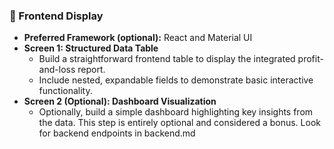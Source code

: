 ### 🎨 Frontend Display

- **Preferred Framework (optional):** React and Material UI
- **Screen 1: Structured Data Table**
    - Build a straightforward frontend table to display the integrated profit-and-loss report.
    - Include nested, expandable fields to demonstrate basic interactive functionality.
- **Screen 2 (Optional): Dashboard Visualization**
    - Optionally, build a simple dashboard highlighting key insights from the data. This step is entirely optional and considered a bonus.
Look for backend endpoints in backend.md    